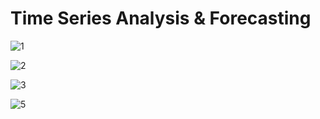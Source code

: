 # Time Series Analysis & Forecasting

![1](https://user-images.githubusercontent.com/32739209/38262273-5df43644-378a-11e8-8709-6b0f34c35cb4.png)


![2](https://user-images.githubusercontent.com/32739209/38262283-68e06280-378a-11e8-89aa-73fc67e8ed4e.png)


![3](https://user-images.githubusercontent.com/32739209/38262289-70cadec6-378a-11e8-8530-d9e346cd95ff.png)


![5](https://user-images.githubusercontent.com/32739209/38262424-c88a2234-378a-11e8-9d56-14c34c07fbb1.png)
